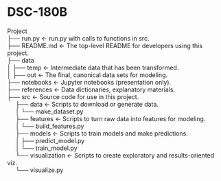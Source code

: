 # DSC-180B <br>
Project <br>
├── run.py             <- run.py with calls to functions in src.<br>
├── README.md          <- The top-level README for developers using this project.<br>
├── data<br>
│   ├── temp           <- Intermediate data that has been transformed.<br>
│   ├── out            <- The final, canonical data sets for modeling.<br>
├── notebooks          <- Jupyter notebooks (presentation only).<br>
├── references         <- Data dictionaries, explanatory materials.<br>
├── src                <- Source code for use in this project.<br>
&nbsp;&nbsp;&nbsp;&nbsp;    ├── data           <- Scripts to download or generate data.<br>
&nbsp;&nbsp;&nbsp;&nbsp;    │   └── make_dataset.py<br>
&nbsp;&nbsp;&nbsp;&nbsp;    ├── features       <- Scripts to turn raw data into features for modeling.<br>
&nbsp;&nbsp;&nbsp;&nbsp;    │   └── build_features.py<br>
&nbsp;&nbsp;&nbsp;&nbsp;    ├── models         <- Scripts to train models and make predictions.<br>
&nbsp;&nbsp;&nbsp;&nbsp;    │   ├── predict_model.py<br>
&nbsp;&nbsp;&nbsp;&nbsp;    │   └── train_model.py<br>
&nbsp;&nbsp;&nbsp;&nbsp;    └── visualization  <- Scripts to create exploratory and results-oriented viz.<br>
&nbsp;&nbsp;&nbsp;&nbsp;        └── visualize.py<br>
